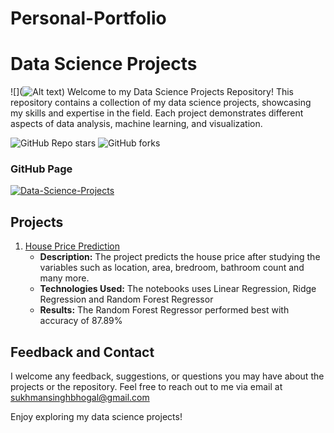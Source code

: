 # Personal-Portfolio

# Data Science Projects
![](![Alt text](relative%20path/to/ML.jpg?raw=true "Title"))
Welcome to my Data Science Projects Repository! This repository contains a collection of my data science projects, showcasing my skills and expertise in the field. Each project demonstrates different aspects of data analysis, machine learning, and visualization.

 ![GitHub Repo stars](https://img.shields.io/github/stars/SUKHMAN-SINGH-1612/Data-Science-Projects?style=social)  ![GitHub forks](https://img.shields.io/github/forks/SUKHMAN-SINGH-1612/Data-Science-Projects?style=social)


### GitHub Page 
[![Data-Science-Projects](https://img.shields.io/badge/Data_Science_Projects-GitHub_Page-%2300BFFF.svg)](https://sukhman-singh-1612.github.io/data_science/)

## Projects
1. [House Price Prediction](https://github.com/SUKHMAN-SINGH-1612/Data-Science-Projects/tree/main/House%20Price%20Prediction)
   -  **Description:** The project predicts the house price after studying the variables such as location, area, bredroom, bathroom count and many more.
   - **Technologies Used:** The notebooks uses Linear Regression, Ridge Regression and Random Forest Regressor
   - **Results:** The Random Forest Regressor performed best with accuracy of 87.89%

## Feedback and Contact
I welcome any feedback, suggestions, or questions you may have about the projects or the repository. Feel free to reach out to me via email at sukhmansinghbhogal@gmail.com

Enjoy exploring my data science projects!
